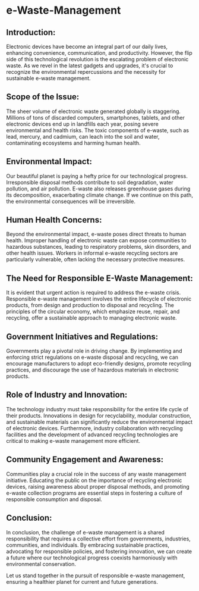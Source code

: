 # e-Waste-Management
## Introduction:
Electronic devices have become an integral part of our daily lives, enhancing convenience, communication, and productivity. However, the flip side of this technological revolution is the escalating problem of electronic waste. As we revel in the latest gadgets and upgrades, it's crucial to recognize the environmental repercussions and the necessity for sustainable e-waste management.

## Scope of the Issue:
The sheer volume of electronic waste generated globally is staggering. Millions of tons of discarded computers, smartphones, tablets, and other electronic devices end up in landfills each year, posing severe environmental and health risks. The toxic components of e-waste, such as lead, mercury, and cadmium, can leach into the soil and water, contaminating ecosystems and harming human health.

## Environmental Impact:
Our beautiful planet is paying a hefty price for our technological progress. Irresponsible disposal methods contribute to soil degradation, water pollution, and air pollution. E-waste also releases greenhouse gases during its decomposition, exacerbating climate change. If we continue on this path, the environmental consequences will be irreversible.

## Human Health Concerns:
Beyond the environmental impact, e-waste poses direct threats to human health. Improper handling of electronic waste can expose communities to hazardous substances, leading to respiratory problems, skin disorders, and other health issues. Workers in informal e-waste recycling sectors are particularly vulnerable, often lacking the necessary protective measures.

## The Need for Responsible E-Waste Management:
It is evident that urgent action is required to address the e-waste crisis. Responsible e-waste management involves the entire lifecycle of electronic products, from design and production to disposal and recycling. The principles of the circular economy, which emphasize reuse, repair, and recycling, offer a sustainable approach to managing electronic waste.

## Government Initiatives and Regulations:
Governments play a pivotal role in driving change. By implementing and enforcing strict regulations on e-waste disposal and recycling, we can encourage manufacturers to adopt eco-friendly designs, promote recycling practices, and discourage the use of hazardous materials in electronic products.

## Role of Industry and Innovation:
The technology industry must take responsibility for the entire life cycle of their products. Innovations in design for recyclability, modular construction, and sustainable materials can significantly reduce the environmental impact of electronic devices. Furthermore, industry collaboration with recycling facilities and the development of advanced recycling technologies are critical to making e-waste management more efficient.

## Community Engagement and Awareness:
Communities play a crucial role in the success of any waste management initiative. Educating the public on the importance of recycling electronic devices, raising awareness about proper disposal methods, and promoting e-waste collection programs are essential steps in fostering a culture of responsible consumption and disposal.

## Conclusion:
In conclusion, the challenge of e-waste management is a shared responsibility that requires a collective effort from governments, industries, communities, and individuals. By embracing sustainable practices, advocating for responsible policies, and fostering innovation, we can create a future where our technological progress coexists harmoniously with environmental conservation.

Let us stand together in the pursuit of responsible e-waste management, ensuring a healthier planet for current and future generations.